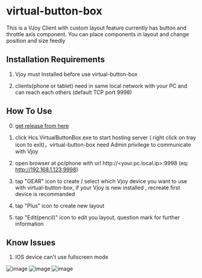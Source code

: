 # virtual-button-box
This is a VJoy Client with custom layout feature currently has button and throttle axis component.
You can place components in layout and change position and size feedly

## Installation Requirements

1. Vjoy must Installed before use virtual-button-box

2. clients(phone or tablet) need in same local network with your PC and can reach each others (default TCP port 9998)

## How To Use
0. [get release from here](https://github.com/hsinyu-chen/virtual-button-box/releases)

1. click Hcs.VirtualButtonBox.exe to start hosting server ( right click on tray icon to exit)，virtual-button-box need Admin privilege to communicate with Vjoy

2. open browser at pc/phone with url http://<your.pc.local.ip>:9998 (eq: http://192.168.1.123:9998)

3. tap "GEAR" icon to create / select which Vjoy device you want to use with virtual-button-box, if your Vjoy is new installed , recreate first device is recommanded

4. tap "Plus" icon to create new layout

5. tap "Edit(pencil)" icon to edit you layout, question mark for further information

## Know Issues

1. IOS device can't use fullscreen mode

![image](https://i.imgur.com/xYwJnSs.jpg)
![image](https://i.imgur.com/3UuCBTE.png)
![image](https://i.imgur.com/QKM9DRl.png)
